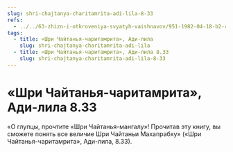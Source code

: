 ```yaml
---
slug: shri-chajtanya-charitamrita-adi-lila-8-33
refs:
  - ../../63-zhizn-i-otkroveniya-svyatyh-vaishnavov/951-1982-04-18-b2-c-vrindavan-das-thakur-chajtanya-bhagavata-i-chajtanya-charitamrita.md
tags:
  - title: «Шри Чайтанья-чаритамрита», Ади-лила
    slug: shri-chajtanya-charitamrita-adi-lila
  - title: «Шри Чайтанья-чаритамрита», Ади-лила 8.33
    slug: shri-chajtanya-charitamrita-adi-lila-8-33
---
```


# «Шри Чайтанья-чаритамрита», Ади-лила 8.33

«О глупцы, прочтите «Шри Чайтанья-мангалу»! Прочитав эту книгу, вы сможете понять все величие Шри Чайтаньи Махапрабху» («Шри Чайтанья-чаритамрита», Ади-лила, 8.33).


